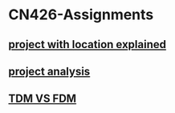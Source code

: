 # CN426-Assignments

## [project with location explained](https://github.com/boykingkao/CN426-Assignments/blob/main/CN426%20project%20with%20location%20explained.pdf)
## [project analysis](https://github.com/boykingkao/CN426-Assignments/blob/main/CN426-project-Analysis.pdf)
## [TDM VS FDM](https://github.com/boykingkao/CN426-Assignments/blob/main/CN426-TDMvsFDM.pdf)

